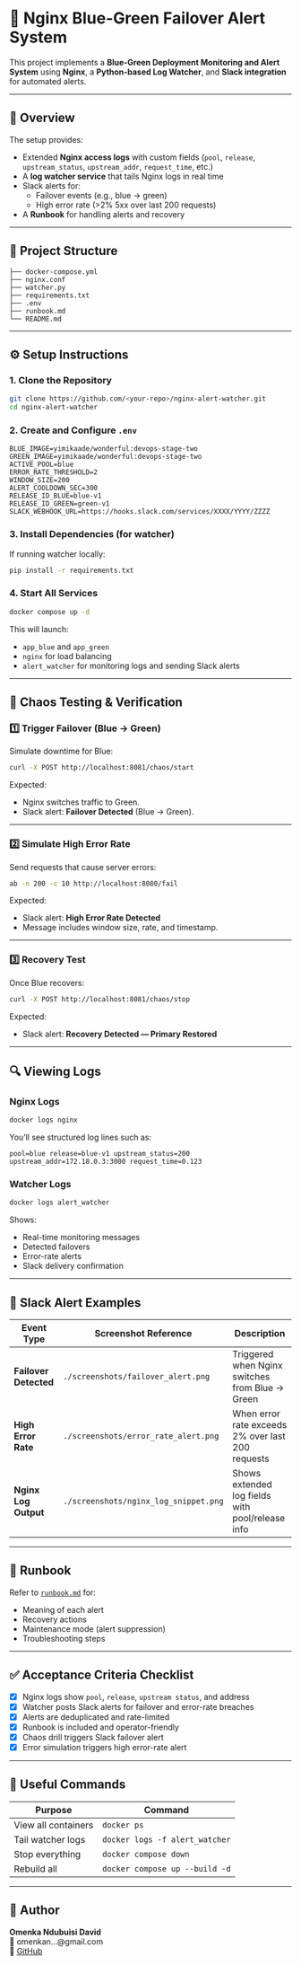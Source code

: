 # 🧠 Nginx Blue-Green Failover Alert System

This project implements a **Blue-Green Deployment Monitoring and Alert System** using **Nginx**, a **Python-based Log Watcher**, and **Slack integration** for automated alerts.

---

## 🚀 Overview

The setup provides:
- Extended **Nginx access logs** with custom fields (`pool`, `release`, `upstream_status`, `upstream_addr`, `request_time`, etc.)
- A **log watcher service** that tails Nginx logs in real time
- Slack alerts for:
  - Failover events (e.g., blue → green)
  - High error rate (>2% 5xx over last 200 requests)
- A **Runbook** for handling alerts and recovery

---

## 🧩 Project Structure

```
├── docker-compose.yml
├── nginx.conf
├── watcher.py
├── requirements.txt
├── .env
├── runbook.md
└── README.md
```

---

## ⚙️ Setup Instructions

### 1. Clone the Repository
```bash
git clone https://github.com/<your-repo>/nginx-alert-watcher.git
cd nginx-alert-watcher
```

### 2. Create and Configure `.env`
```env
BLUE_IMAGE=yimikaade/wonderful:devops-stage-two
GREEN_IMAGE=yimikaade/wonderful:devops-stage-two
ACTIVE_POOL=blue
ERROR_RATE_THRESHOLD=2
WINDOW_SIZE=200
ALERT_COOLDOWN_SEC=300
RELEASE_ID_BLUE=blue-v1
RELEASE_ID_GREEN=green-v1
SLACK_WEBHOOK_URL=https://hooks.slack.com/services/XXXX/YYYY/ZZZZ
```

### 3. Install Dependencies (for watcher)
If running watcher locally:
```bash
pip install -r requirements.txt
```

### 4. Start All Services
```bash
docker compose up -d
```
This will launch:
- `app_blue` and `app_green`
- `nginx` for load balancing
- `alert_watcher` for monitoring logs and sending Slack alerts

---

## 🧪 Chaos Testing & Verification

### **1️⃣ Trigger Failover (Blue → Green)**
Simulate downtime for Blue:
```bash
curl -X POST http://localhost:8081/chaos/start
```
Expected:
- Nginx switches traffic to Green.
- Slack alert: **Failover Detected** (Blue → Green).

---

### **2️⃣ Simulate High Error Rate**
Send requests that cause server errors:
```bash
ab -n 200 -c 10 http://localhost:8080/fail
```
Expected:
- Slack alert: **High Error Rate Detected**
- Message includes window size, rate, and timestamp.

---

### **3️⃣ Recovery Test**
Once Blue recovers:
```bash
curl -X POST http://localhost:8081/chaos/stop
```
Expected:
- Slack alert: **Recovery Detected — Primary Restored**

---

## 🔍 Viewing Logs

### **Nginx Logs**
```bash
docker logs nginx
```
You’ll see structured log lines such as:
```
pool=blue release=blue-v1 upstream_status=200 upstream_addr=172.18.0.3:3000 request_time=0.123
```

### **Watcher Logs**
```bash
docker logs alert_watcher
```
Shows:
- Real-time monitoring messages  
- Detected failovers  
- Error-rate alerts  
- Slack delivery confirmation

---

## 💬 Slack Alert Examples

| Event Type | Screenshot Reference | Description |
|-------------|----------------------|--------------|
| **Failover Detected** | `./screenshots/failover_alert.png` | Triggered when Nginx switches from Blue → Green |
| **High Error Rate** | `./screenshots/error_rate_alert.png` | When error rate exceeds 2% over last 200 requests |
| **Nginx Log Output** | `./screenshots/nginx_log_snippet.png` | Shows extended log fields with pool/release info |

---

## 📘 Runbook

Refer to [`runbook.md`](./runbook.md) for:
- Meaning of each alert
- Recovery actions
- Maintenance mode (alert suppression)
- Troubleshooting steps

---

## ✅ Acceptance Criteria Checklist

- [x] Nginx logs show `pool`, `release`, `upstream status`, and address  
- [x] Watcher posts Slack alerts for failover and error-rate breaches  
- [x] Alerts are deduplicated and rate-limited  
- [x] Runbook is included and operator-friendly  
- [x] Chaos drill triggers Slack failover alert  
- [x] Error simulation triggers high error-rate alert  

---

## 🧰 Useful Commands

| Purpose | Command |
|----------|----------|
| View all containers | `docker ps` |
| Tail watcher logs | `docker logs -f alert_watcher` |
| Stop everything | `docker compose down` |
| Rebuild all | `docker compose up --build -d` |

---

## 🧠 Author
**Omenka Ndubuisi David**  
📧 omenkan…@gmail.com  
🐙 [GitHub](https://github.com/Omenka-da-boss)

